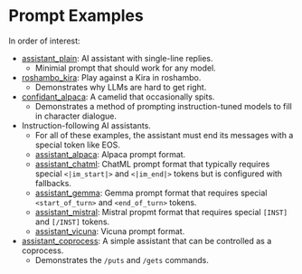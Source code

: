 # Prompt Examples

In order of interest:
- [assistant_plain](assistant_plain/): AI assistant with single-line replies.
  - Minimial prompt that should work for any model.
- [roshambo_kira](roshambo_kira/): Play against a Kira in roshambo.
  - Demonstrates why LLMs are hard to get right.
- [confidant_alpaca](confidant_alpaca/): A camelid that occasionally spits.
  - Demonstrates a method of prompting instruction-tuned models to fill in character dialogue.
- Instruction-following AI assistants.
  - For all of these examples, the assistant must end its messages with a special token like EOS.
  - [assistant_alpaca](assistant_alpaca/): Alpaca prompt format.
  - [assistant_chatml](assistant_chatml/): ChatML prompt format that typically requires special `<|im_start|>` and `<|im_end|>` tokens but is configured with fallbacks.
  - [assistant_gemma](assistant_gemma/): Gemma prompt format that requires special `<start_of_turn>` and `<end_of_turn>` tokens.
  - [assistant_mistral](assistant_mistral/): Mistral propmt format that requires special `[INST]` and `[/INST]` tokens.
  - [assistant_vicuna](assistant_vicuna/): Vicuna prompt format.
- [assistant_coprocess](assistant_coprocess/): A simple assistant that can be controlled as a coprocess.
  - Demonstrates the `/puts` and `/gets` commands.

